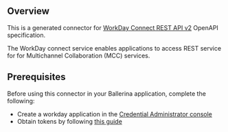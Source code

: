 ## Overview
This is a generated connector for [WorkDay Connect REST API v2](https://community.workday.com/sites/default/files/file-hosting/restapi/index.html) OpenAPI specification.

The WorkDay connect service enables applications to access REST service for for Multichannel Collaboration (MCC) services.

## Prerequisites

Before using this connector in your Ballerina application, complete the following:

* Create a workday application in the [Credential Administrator console](https://credentials.workday.com/docs/cred-admin)
* Obtain tokens by following [this guide](https://credentials.workday.com/docs/getting-started/)
